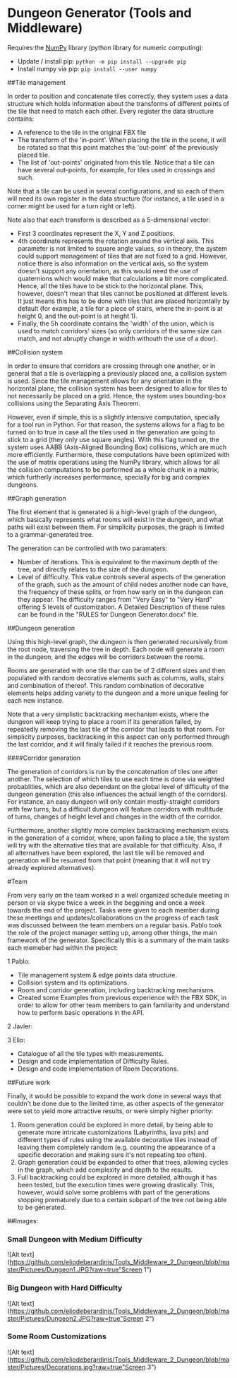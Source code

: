 # Dungeon Generator (Tools and Middleware)

Requires the [NumPy](http://www.numpy.org/) library (python library for numeric computing):
- Update / install pip: `python -m pip install --upgrade pip`
- Install numpy via pip: `pip install --user numpy`

##Tile management

In order to position and concatenate tiles correctly, they system uses a data structure which holds information about the transforms of different points of the tile that need to match each other. Every register the data structure contains:
- A reference to the tile in the original FBX file
- The transform of the 'in-point'. When placing the tile in the scene, it will be rotated so that this point matches the 'out-point' of the previously placed tile.
- The list of 'out-points' originated from this tile. Notice that a tile can have several out-points, for example, for tiles used in crossings and such.

Note that a tile can be used in several configurations, and so each of them will need its own register in the data structure (for instance, a tile used in a corner might be used for a turn right or left).

Note also that each transform is described as a 5-dimensional vector:
- First 3 coordinates represent the X, Y and Z positions.
- 4th coordinate represents the rotation around the vertical axis. This parameter is not limited to square angle values, so in theory, the system could support management of tiles that are not fixed to a grid. However, notice there is also information on the vertical axis, so the system doesn't support any orientation, as this would need the use of quaternions which would make that calculations a bit more complicated. Hence, all the tiles have to be stick to the horizontal plane. This, however, doesn't mean that tiles cannot be positioned at different levels. It just means this has to be done with tiles that are placed horizontally by default (for example, a tile for a piece of stairs, where the in-point is at height 0, and the out-point is at height 1).
- Finally, the 5h coordinate contains the 'width' of the union, which is used to match corridors' sizes (so only corridors of the same size can match, and not abruptly change in width withouth the use of a door).

##Collision system

In order to ensure that corridors are crossing through one another, or in general that a tile is overlapping a previously placed one, a collision system is used. Since the tile management allows for any orientation in the horizontal plane, the collision system has been designed to allow for tiles to not necessarily be placed on a grid. Hence, the system uses bounding-box collisions using the Separating Axis Theorem.

However, even if simple, this is a slightly intensive computation, specially for a tool run in Python. For that reason, the systems allows for a flag to be turned on to true in case all the tiles used in the generation are going to stick to a grid (they only use square angles). With this flag turned on, the system uses AABB (Axis-Aligned Bounding Box) collisions, which are much more efficiently. Furthermore, these computations have been optimized with the use of matrix operations using the NumPy library, which allows for all the collision computations to be performed as a whole chunk in a matrix, which furtherly increases performance, specially for big and complex dungeons.

##Graph generation

The first element that is generated is a high-level graph of the dungeon, which basically represents what rooms will exist in the dungeon, and what paths will exist between them. For simplicity purposes, the graph is limited to a grammar-generated tree.

The generation can be controlled with two paramaters:
- Number of iterations. This is equivalent to the maximum depth of the tree, and directly relates to the size of the dungeon.
- Level of difficulty. This value controls several aspects of the generation of the graph, such as the amount of child nodes another node can have, the frequency of these splits, or from how early on in the dungeon can they appear. The difficulty ranges from "Very Easy" to "Very Hard" offering 5 levels of customization. A Detailed Description of these rules can be found in the "RULES for Dungeon Generator.docx" file.

##Dungeon generation

Using this high-level graph, the dungeon is then generated recursively from the root node, traversing the tree in depth. Each node will generate a room in the dungeon, and the edges will be corridors between the rooms.

Rooms are generated with one tile thar can be of 2 different sizes and then populated with random decorative elements such as columns, walls, stairs and combination of thereof. This random combination of decorative elements helps adding variety to the dungeon and a more unique feeling for each new instance.

Note that a very simplistic backtracking mechanism exists, where the dungeon will keep trying to place a room if its generation failed, by repeatedly removing the last tile of the corridor that leads to that room. For simplicity purposes, backtracking in this aspect can only performed through the last corridor, and it will finally failed if it reaches the previous room.

####Corridor generation

The generation of corridors is run by the concatenation of tiles one after another. The selection of which tiles to use each time is done via weighted probablities, which are also dependant on the global level of difficulty of the dungeon generation (this also influences the actual length of the corridors). For instance, an easy dungeon will only contain mostly-straight corridors with few turns, but a difficult dungeon will feature corridors with multitude of turns, changes of height level and changes in the width of the corridor.

Furthermore, another slightly more complex backtracking mechanism exists in the generation of a corridor, where, upon failing to place a tile, the system will try with the alternative tiles that are available for that difficulty. Also, if all alternatives have been explored, the last tile will be removed and generation will be resumed from that point (meaning that it will not try already explored alternatives).


#Team

From very early on the team worked in a well organized schedule meeting in person or via skype twice a week in the beggining and once a week towards the end of the project. Tasks were given to each member during these meetings and updates/collaborations on the progress of each task was discussed between the team members on a regular basis.
Pablo took the role of the project manager setting up, among other things, the main framework of the generator. Specifically this is a summary of the main tasks each memeber had within the project:

1 Pablo:

- Tile management system & edge points data structure.
- Collision system and its optimizations.
- Room and corridor generation, including backtracking mechanisms.
- Created some Examples from previous experience with the FBX SDK, in order to allow for other team members to gain familiarity and understand how to perform basic operations in the API.

2 Javier:

3 Elio: 

- Catalogue of all the tile types with measurements.
- Design and code implementation of Difficulty Rules.
- Design and code implementation of Room Decorations.

##Future work

Finally, it would be possible to expand the work done in several ways that couldn't be done due to the limited time, as other aspects of the generator were set to yield more attractive results, or were simply higher priority:

1. Room generation could be explored in more detail, by being able to generate more intricate customizations (Labyrinths, lava pits) and different types of rules using the available decorative tiles instead of leaving them completely random (e.g. counting the appearance of a specific decoration and making sure it's not repeating too often).
2. Graph generation could be expanded to other that trees, allowing cycles in the graph, which add complexity and depth to the results.
3. Full backtracking could be explored in more detailed, although it has been tested, but the execution times were growing drastically. This, however, would solve some problems with part of the generations stopping prematurely due to a certain subpart of the tree not being able to be generated.


##Images:

### Small Dungeon with Medium Difficulty

![Alt text](https://github.com/eliodeberardinis/Tools_Middleware_2_Dungeon/blob/master/Pictures/Dungeon1.JPG?raw=true"Screen 1")

### Big Dungeon with Hard Difficulty

![Alt text](https://github.com/eliodeberardinis/Tools_Middleware_2_Dungeon/blob/master/Pictures/Dungeon2.JPG?raw=true"Screen 2")

### Some Room Customizations

![Alt text](https://github.com/eliodeberardinis/Tools_Middleware_2_Dungeon/blob/master/Pictures/Decorations.jpg?raw=true"Screen 3")


